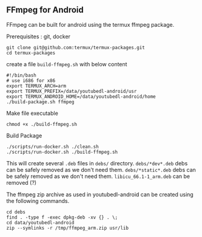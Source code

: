 ## FFmpeg for Android

FFmpeg can be built for android using the termux ffmpeg package.

Prerequisites : git, docker

    git clone git@github.com:termux/termux-packages.git
    cd termux-packages

create a file `build-ffmpeg.sh` with below content

    #!/bin/bash
    # use i686 for x86
    export TERMUX_ARCH=arm
    export TERMUX_PREFIX=/data/youtubedl-android/usr
    export TERMUX_ANDROID_HOME=/data/youtubedl-android/home
    ./build-package.sh ffmpeg

Make file executable

    chmod +x ./build-ffmpeg.sh

Build Package

    ./scripts/run-docker.sh ./clean.sh
    ./scripts/run-docker.sh ./build-ffmpeg.sh

This will create several `.deb` files in `debs/` directory.
`debs/*dev*.deb` debs can be safely removed as we don't need them.
`debs/*static*.deb` debs can be safely removed as we don't need them.
`libicu_66.1-1_arm.deb` can be removed (?)

The ffmpeg zip archive as used in youtubedl-android can be created using the following commands.

    cd debs
    find . -type f -exec dpkg-deb -xv {} . \;
    cd data/youtubedl-android
    zip --symlinks -r /tmp/ffmpeg_arm.zip usr/lib
    

